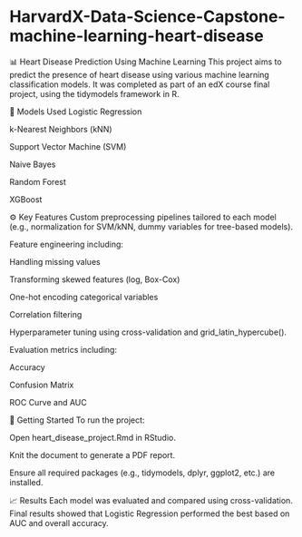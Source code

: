 # HarvardX-Data-Science-Capstone-machine-learning-heart-disease

📊 Heart Disease Prediction Using Machine Learning
This project aims to predict the presence of heart disease using various machine learning classification models. It was completed as part of an edX course final project, using the tidymodels framework in R.

🧠 Models Used
Logistic Regression

k-Nearest Neighbors (kNN)

Support Vector Machine (SVM)

Naive Bayes

Random Forest

XGBoost

⚙️ Key Features
Custom preprocessing pipelines tailored to each model (e.g., normalization for SVM/kNN, dummy variables for tree-based models).

Feature engineering including:

Handling missing values

Transforming skewed features (log, Box-Cox)

One-hot encoding categorical variables

Correlation filtering

Hyperparameter tuning using cross-validation and grid_latin_hypercube().

Evaluation metrics including:

Accuracy

Confusion Matrix

ROC Curve and AUC

🧪 Getting Started
To run the project:

Open heart_disease_project.Rmd in RStudio.

Knit the document to generate a PDF report.

Ensure all required packages (e.g., tidymodels, dplyr, ggplot2, etc.) are installed.

📈 Results
Each model was evaluated and compared using cross-validation. Final results showed that Logistic Regression performed the best based on AUC and overall accuracy.
